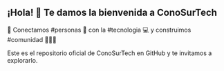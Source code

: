 ## ¡Hola! 👋 Te damos la bienvenida a ConoSurTech

🔌 Conectamos #personas 👫 con la #tecnologia 💻 y construimos #comunidad 💪🏳️‍🌈

Este es el repositorio oficial de ConoSurTech en GitHub y te invitamos a explorarlo.
